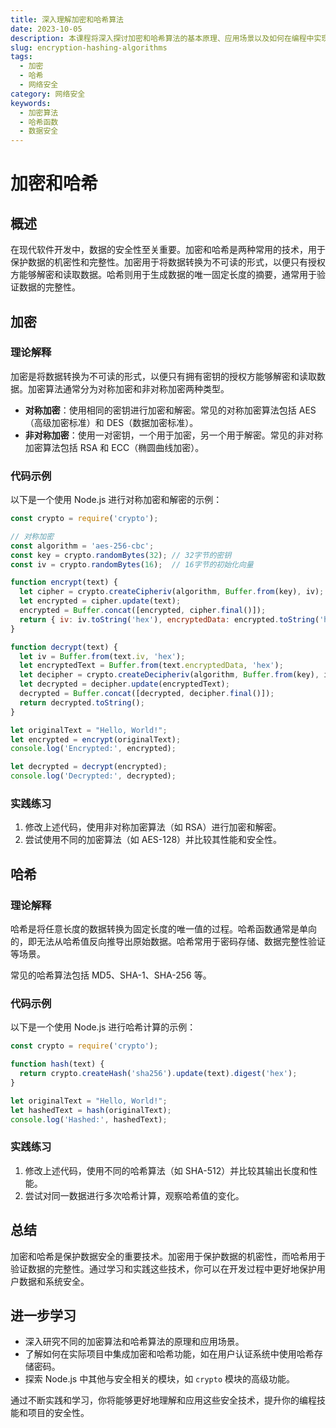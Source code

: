 ```yaml
---
title: 深入理解加密和哈希算法
date: 2023-10-05
description: 本课程将深入探讨加密和哈希算法的基本原理、应用场景以及如何在编程中实现这些技术。
slug: encryption-hashing-algorithms
tags:
  - 加密
  - 哈希
  - 网络安全
category: 网络安全
keywords:
  - 加密算法
  - 哈希函数
  - 数据安全
---
```


# 加密和哈希

## 概述

在现代软件开发中，数据的安全性至关重要。加密和哈希是两种常用的技术，用于保护数据的机密性和完整性。加密用于将数据转换为不可读的形式，以便只有授权方能够解密和读取数据。哈希则用于生成数据的唯一固定长度的摘要，通常用于验证数据的完整性。

## 加密

### 理论解释

加密是将数据转换为不可读的形式，以便只有拥有密钥的授权方能够解密和读取数据。加密算法通常分为对称加密和非对称加密两种类型。

- **对称加密**：使用相同的密钥进行加密和解密。常见的对称加密算法包括 AES（高级加密标准）和 DES（数据加密标准）。
- **非对称加密**：使用一对密钥，一个用于加密，另一个用于解密。常见的非对称加密算法包括 RSA 和 ECC（椭圆曲线加密）。

### 代码示例

以下是一个使用 Node.js 进行对称加密和解密的示例：

```javascript
const crypto = require('crypto');

// 对称加密
const algorithm = 'aes-256-cbc';
const key = crypto.randomBytes(32); // 32字节的密钥
const iv = crypto.randomBytes(16);  // 16字节的初始化向量

function encrypt(text) {
  let cipher = crypto.createCipheriv(algorithm, Buffer.from(key), iv);
  let encrypted = cipher.update(text);
  encrypted = Buffer.concat([encrypted, cipher.final()]);
  return { iv: iv.toString('hex'), encryptedData: encrypted.toString('hex') };
}

function decrypt(text) {
  let iv = Buffer.from(text.iv, 'hex');
  let encryptedText = Buffer.from(text.encryptedData, 'hex');
  let decipher = crypto.createDecipheriv(algorithm, Buffer.from(key), iv);
  let decrypted = decipher.update(encryptedText);
  decrypted = Buffer.concat([decrypted, decipher.final()]);
  return decrypted.toString();
}

let originalText = "Hello, World!";
let encrypted = encrypt(originalText);
console.log('Encrypted:', encrypted);

let decrypted = decrypt(encrypted);
console.log('Decrypted:', decrypted);
```

### 实践练习

1. 修改上述代码，使用非对称加密算法（如 RSA）进行加密和解密。
2. 尝试使用不同的加密算法（如 AES-128）并比较其性能和安全性。

## 哈希

### 理论解释

哈希是将任意长度的数据转换为固定长度的唯一值的过程。哈希函数通常是单向的，即无法从哈希值反向推导出原始数据。哈希常用于密码存储、数据完整性验证等场景。

常见的哈希算法包括 MD5、SHA-1、SHA-256 等。

### 代码示例

以下是一个使用 Node.js 进行哈希计算的示例：

```javascript
const crypto = require('crypto');

function hash(text) {
  return crypto.createHash('sha256').update(text).digest('hex');
}

let originalText = "Hello, World!";
let hashedText = hash(originalText);
console.log('Hashed:', hashedText);
```

### 实践练习

1. 修改上述代码，使用不同的哈希算法（如 SHA-512）并比较其输出长度和性能。
2. 尝试对同一数据进行多次哈希计算，观察哈希值的变化。

## 总结

加密和哈希是保护数据安全的重要技术。加密用于保护数据的机密性，而哈希用于验证数据的完整性。通过学习和实践这些技术，你可以在开发过程中更好地保护用户数据和系统安全。

## 进一步学习

- 深入研究不同的加密算法和哈希算法的原理和应用场景。
- 了解如何在实际项目中集成加密和哈希功能，如在用户认证系统中使用哈希存储密码。
- 探索 Node.js 中其他与安全相关的模块，如 `crypto` 模块的高级功能。

通过不断实践和学习，你将能够更好地理解和应用这些安全技术，提升你的编程技能和项目的安全性。